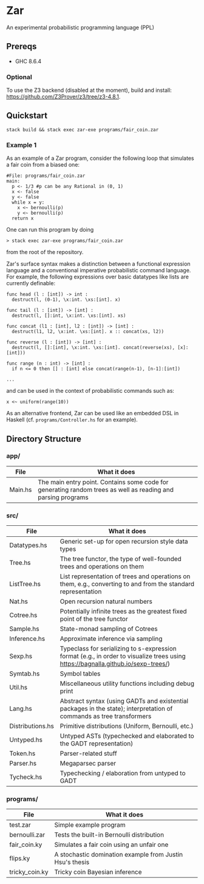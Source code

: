 # Zar

An experimental probabilistic programming language (PPL)

## Prereqs

* GHC 8.6.4

### Optional

To use the Z3 backend (disabled at the moment), build and install: https://github.com/Z3Prover/z3/tree/z3-4.8.1.

## Quickstart

```
stack build && stack exec zar-exe programs/fair_coin.zar
```
### Example 1

As an example of a Zar program, consider the following loop that simulates a fair coin from a biased one:

```
#File: programs/fair_coin.zar
main:
  p <- 1/3 #p can be any Rational in (0, 1)
  x <- false
  y <- false
  while x = y:
    x <~ bernoulli(p)
    y <~ bernoulli(p)
  return x
```

One can run this program by doing

```
> stack exec zar-exe programs/fair_coin.zar 
```

from the root of the repository.

Zar's surface syntax makes a distinction between a functional expression language and a conventional imperative probabilistic command language. For example, the following expressions over basic datatypes like lists are currently definable: 

```
func head (l : [int]) -> int :
  destruct(l, (0-1), \x:int. \xs:[int]. x)

func tail (l : [int]) -> [int] :
  destruct(l, []:int, \x:int. \xs:[int]. xs)

func concat (l1 : [int], l2 : [int]) -> [int] :
  destruct(l1, l2, \x:int. \xs:[int]. x :: concat(xs, l2))

func reverse (l : [int]) -> [int] :
  destruct(l, []:[int], \x:int. \xs:[int]. concat(reverse(xs), [x]:[int]))

func range (n : int) -> [int] :
  if n <= 0 then [] : [int] else concat(range(n-1), [n-1]:[int])
  
...
```

and can be used in the context of probabilistic commands such as: 

```
x <~ uniform(range(10))
```

As an alternative frontend, Zar can be used like an embedded DSL in Haskell (cf. `programs/Controller.hs` for an example).

## Directory Structure

### app/

| File | What it does |
|------|--------------|
| Main.hs | The main entry point. Contains some code for generating random trees as well as reading and parsing programs |

### src/

| File | What it does |
|------|--------------|
| Datatypes.hs | Generic set-up for open recursion style data types |
| Tree.hs      | The tree functor, the type of well-founded trees and operations on them |
| ListTree.hs  | List representation of trees and operations on them, e.g., converting to and from the standard representation |
| Nat.hs       | Open recursion natural numbers |
| Cotree.hs    | Potentially infinite trees as the greatest fixed point of the tree functor |
| Sample.hs    | State-monad sampling of Cotrees |
| Inference.hs | Approximate inference via sampling |
| Sexp.hs      | Typeclass for serializing to s-expression format (e.g., in order to visualize trees using https://bagnalla.github.io/sexp-trees/) |
| Symtab.hs    | Symbol tables |
| Util.hs      | Miscellaneous utility functions including debug print |
| Lang.hs      | Abstract syntax (using GADTs and existential packages in the state); interpretation of commands as tree transformers |
| Distributions.hs | Primitive distributions (Uniform, Bernoulli, etc.) |
| Untyped.hs   | Untyped ASTs (typechecked and elaborated to the GADT representation) |
| Token.hs     | Parser-related stuff |
| Parser.hs    | Megaparsec parser |
| Tycheck.hs   | Typechecking / elaboration from untyped to GADT |

### programs/

| File | What it does |
|------|--------------|
| test.zar      | Simple example program |
| bernoulli.zar | Tests the built-in Bernoulli distribution |
| fair_coin.ky  | Simulates a fair coin using an unfair one |
| flips.ky      | A stochastic domination example from Justin Hsu's thesis |
| tricky_coin.ky| Tricky coin Bayesian inference |
